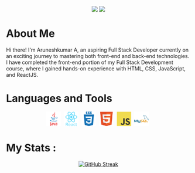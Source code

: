 <div id="header" align="center">
<!--   <img src="https://media1.tenor.com/m/QzUUp20V75sAAAAC/batman-im.gif" height="200"></img> -->
</div>
<div align="center">
 <a href="https://www.linkedin.com/in/aruneshkumar-a-5378a7272/"><img src="https://img.shields.io/badge/LinkedIn-blue?logo=linkedin&logoColor=white&style=for-the-badge"></img></a> 
   <a href="https://www.instagram.com/arunesh._.kumar/"></a><img src="https://img.shields.io/badge/Instagram-red?logo=instagram&logoColor=white&style=for-the-badge"></img>
</div>
<div align="center">
  <h1 align="left">About Me</h1>
<!--   <img src="https://media.giphy.com/media/hvRJCLFzcasrR4ia7z/giphy.gif" width="30px"/> -->
    <p font-family="Times New Roman', Times, serif;" align="left">Hi there! I'm Aruneshkumar A, an aspiring Full Stack Developer currently on an exciting journey to mastering both front-end and back-end technologies. I have completed the front-end portion of my Full Stack Development course, where I gained hands-on experience with HTML, CSS, JavaScript, and ReactJS.</p>

</div>
<div align="center">
  <h1 align="left">Languages and Tools </h1>
  <img src="https://github.com/devicons/devicon/blob/master/icons/java/java-original-wordmark.svg" title="Java" alt="Java" width="40" height="40"/>&nbsp;
  <img src="https://github.com/devicons/devicon/blob/master/icons/react/react-original-wordmark.svg" title="React" alt="React" width="40" height="40"/>&nbsp;
  <img src="https://github.com/devicons/devicon/blob/master/icons/css3/css3-plain-wordmark.svg"  title="CSS3" alt="CSS" width="40" height="40"/>&nbsp;
  <img src="https://github.com/devicons/devicon/blob/master/icons/html5/html5-original.svg" title="HTML5" alt="HTML" width="40" height="40"/>&nbsp;
  <img src="https://github.com/devicons/devicon/blob/master/icons/javascript/javascript-original.svg" title="JavaScript" alt="JavaScript" width="40" height="40"/>&nbsp;
  <img src="https://github.com/devicons/devicon/blob/master/icons/mysql/mysql-original-wordmark.svg" title="MySQL"  alt="MySQL" width="40" height="40"/>&nbsp;
</div>
<div align="center">
  <h1 align="left">My Stats :</h1>
<!--   <img src="https://github-readme-streak-stats.herokuapp.com/?user=Aruneshkumar07"></img> -->
  <a href="https://git.io/streak-stats"><img src="https://github-readme-streak-stats.herokuapp.com?user=Aruneshkumar07&theme=merko&hide_border=true&date_format=j%20M%5B%20Y%5D&type=png" alt="GitHub Streak" /></a>
</div>
